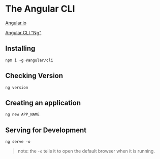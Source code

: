 # The Angular CLI


[Angular.io](https://angular.io/)

[Angular CLI "Ng"](https://angular.io/cli)
## Installing

```shell
npm i -g @angular/cli
```

## Checking Version

```shell
ng version
```

## Creating an application

```shell
ng new APP_NAME
```

## Serving for Development

```shell
ng serve -o
```

> note: the `-o` tells it to open the default browser when it is running.



